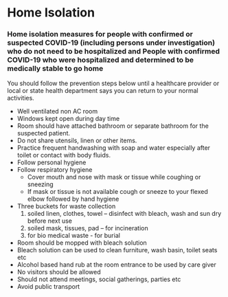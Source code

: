 # Home Isolation

### Home isolation measures for people with confirmed or suspected COVID-19 (including persons under investigation) who do not need to be hospitalized and People with confirmed COVID-19 who were hospitalized and determined to be medically stable to go home

You should follow the prevention steps below until a healthcare provider or local or state health department says you can return to your normal activities.

* Well ventilated non AC room
* Windows kept open during day time
* Room should have attached bathroom or separate bathroom for the suspected patient.
* Do not share utensils, linen or other items.
* Practice frequent handwashing with soap and water especially after toilet or
contact with body fluids.
* Follow personal hygiene
* Follow respiratory hygiene
  * Cover mouth and nose with mask or tissue while coughing or sneezing
  * If mask or tissue is not available cough or sneeze to your flexed elbow followed by
hand hygiene
* Three buckets for waste collection
   1. soiled linen, clothes, towel – disinfect with bleach, wash and sun dry before next use
   2. soiled mask, tissues, pad – for incineration
   3. for bio medical waste - for burial
* Room should be mopped with bleach solution
* Bleach solution can be used to clean furniture, wash basin, toilet seats etc
* Alcohol based hand rub at the room entrance to be used by care giver
* No visitors should be allowed
* Should not attend meetings, social gatherings, parties etc
* Avoid public transport

